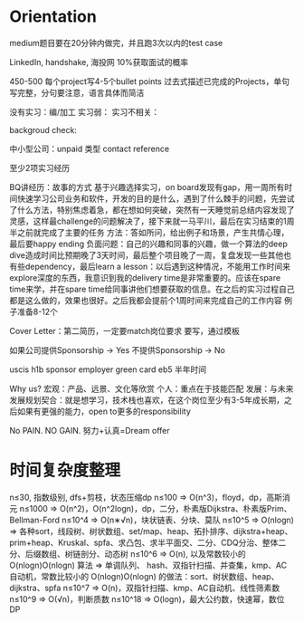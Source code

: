 # Orientation

medium题目要在20分钟内做完，并且跑3次以内的test case

LinkedIn, handshake, 海投网
10%获取面试的概率

450-500
每个project写4-5个bullet points
过去式描述已完成的Projects，单句写完整，分句要注意，语言具体而简洁

没有实习：编/加工
实习弱：
实习不相关：

backgroud check:

中小型公司：unpaid 类型
contact reference

至少2项实习经历

BQ讲经历：故事的方式
基于兴趣选择实习，on board发现有gap，用一周所有时间快速学习公司业务和软件，开发的目的是什么，遇到了什么棘手的问题，先尝试了什么方法，特别焦虑着急，都在想如何突破，突然有一天睡觉前总结内容发现了灵感，这样最challenge的问题解决了，接下来就一马平川，最后在实习结束的1周半之前就完成了主要的任务
方法：答如所问，给出例子和场景，产生共情心理，最后要happy ending
负面问题：自己的兴趣和同事的兴趣，做一个算法的deep dive造成时间比预期晚了3天时间，最后整个项目晚了一周，复盘发现一些其他也有些dependency，最后learn a lesson：以后遇到这种情况，不能用工作时间来explore深度的东西，我意识到我的delivery time是非常重要的。应该在spare time来学，并在spare time给同事讲他们想要获取的信息。在之后的实习过程自己都是这么做的，效果也很好。之后我都会提前个1周时间来完成自己的工作内容
例子准备8-12个

Cover Letter：第二简历，一定要match岗位要求
要写，通过模板

如果公司提供Sponsorship -> Yes
不提供Sponsorship -> No

uscis h1b sponsor employer
green card eb5 半年时间

Why us?
宏观：产品、远景、文化等欣赏
个人：重点在于技能匹配
发展：与未来发展规划契合：就是想学习，技术栈也喜欢，在这个岗位至少有3-5年成长期，之后如果有更强的能力，open to更多的responsibility

No PAIN. NO GAIN.
努力+认真=Dream offer

# 时间复杂度整理

n≤30, 指数级别, dfs+剪枝，状态压缩dp
n≤100 => O(n^3)，floyd，dp，高斯消元
n≤1000 => O(n^2)，O(n^2logn)，dp，二分，朴素版Dijkstra、朴素版Prim、Bellman-Ford
n≤10^4 => O(n∗√n)，块状链表、分块、莫队
n≤10^5 => O(nlogn) => 各种sort，线段树、树状数组、set/map、heap、拓扑排序、dijkstra+heap、prim+heap、Kruskal、spfa、求凸包、求半平面交、二分、CDQ分治、整体二分、后缀数组、树链剖分、动态树
n≤10^6 => O(n), 以及常数较小的 O(nlogn)O(nlogn) 算法 => 单调队列、 hash、双指针扫描、并查集，kmp、AC自动机，常数比较小的 O(nlogn)O(nlogn) 的做法：sort、树状数组、heap、dijkstra、spfa
n≤10^7 => O(n)，双指针扫描、kmp、AC自动机、线性筛素数
n≤10^9 => O(√n)，判断质数
n≤10^18 => O(logn)，最大公约数，快速幂，数位DP
